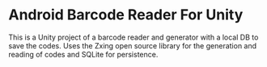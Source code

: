 # Android Barcode Reader For Unity
This is a Unity project of a barcode reader and generator with a local DB to save the codes.
Uses the Zxing open source library for the generation and reading of codes and SQLite for persistence.


